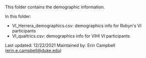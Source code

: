 This folder contains the demographic information.

In this folder: 
- VI_Herrera_demographics.csv: demographics info for Robyn's VI participants
- VI_qualtrics.csv: demographics info for VIHI VI participants


Last updated: 12/22/2021
Maintained by: Erin Campbell (erin.e.campbell@duke.edu)